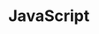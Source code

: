 # JavaScript

<!--@include: ./block1-1-5.md-->
<!--@include: ./block1-6-10.md-->
<!--@include: ./block1-11-15.md-->
